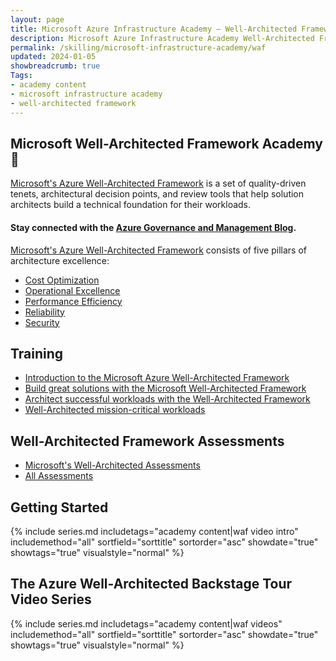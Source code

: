 ```yaml
---
layout: page
title: Microsoft Azure Infrastructure Academy — Well-Architected Framework
description: Microsoft Azure Infrastructure Academy Well-Architected Framework.
permalink: /skilling/microsoft-infrastructure-academy/waf
updated: 2024-01-05
showbreadcrumb: true
Tags:
- academy content
- microsoft infrastructure academy
- well-architected framework
---
```


## Microsoft Well-Architected Framework Academy📌
[Microsoft's Azure Well-Architected Framework](https://learn.microsoft.com/en-us/azure/well-architected/) is a set of quality-driven tenets, architectural decision points, and review tools that help solution architects build a technical foundation for their workloads.

#### Stay connected with the [Azure Governance and Management Blog](https://techcommunity.microsoft.com/t5/azure-governance-and-management/bg-p/AzureGovernanceandManagementBlog).

[Microsoft's Azure Well-Architected Framework](https://learn.microsoft.com/en-us/azure/well-architected/) consists of five pillars of architecture excellence:

*  [Cost Optimization](https://docs.microsoft.com/en-us/azure/architecture/framework/cost/)
*  [Operational Excellence](https://docs.microsoft.com/en-us/azure/architecture/framework/devops/overview/)
*  [Performance Efficiency](https://docs.microsoft.com/en-us/azure/architecture/framework/scalability/overview)
*  [Reliability](https://docs.microsoft.com/en-us/azure/architecture/framework/resiliency/overview)
*  [Security](https://docs.microsoft.com/en-us/azure/architecture/framework/security/overview)

## Training

* [Introduction to the Microsoft Azure Well-Architected Framework](https://learn.microsoft.com/en-us/training/modules/azure-well-architected-introduction/)
* [Build great solutions with the Microsoft Well-Architected Framework](https://learn.microsoft.com/en-us/training/paths/azure-well-architected-framework/)
* [Architect successful workloads with the Well-Architected Framework](https://youtu.be/UpQHmWxkVEU)
* [Well-Architected mission-critical workloads](https://youtu.be/vLY48KCktII)

## Well-Architected Framework Assessments

*  [Microsoft's Well-Architected Assessments](https://learn.microsoft.com/en-us/assessments/browse/?page=1&pagesize=30&searchterm=well-architected)
*  [All Assessments](https://learn.microsoft.com/en-us/assessments/)

## Getting Started

{% include series.md 
    includetags="academy content|waf video intro" includemethod="all" 
    sortfield="sorttitle" sortorder="asc" showdate="true" showtags="true" 
    visualstyle="normal" 
%}

## The Azure Well-Architected Backstage Tour Video Series

{% include series.md 
    includetags="academy content|waf videos" includemethod="all" 
    sortfield="sorttitle" sortorder="asc" showdate="true" showtags="true" 
    visualstyle="normal" 
%}